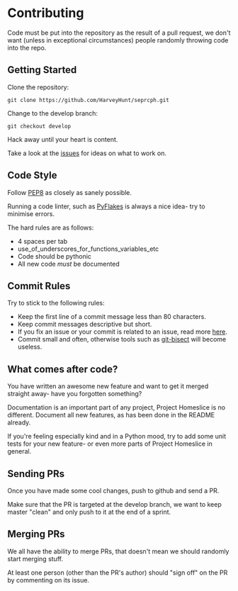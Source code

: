 # Contributing

Code must be put into the repository as the result of a pull request, we don't want (unless in exceptional circumstances)
people randomly throwing code into the repo.

## Getting Started

Clone the repository:

    git clone https://github.com/HarveyHunt/seprcph.git
  
Change to the develop branch:

    git checkout develop
  
Hack away until your heart is content.

Take a look at the [issues](https://github.com/HarveyHunt/seprcph/issues) for ideas on what to work on.

## Code Style

Follow [PEP8](http://legacy.python.org/dev/peps/pep-0008/) as closely as sanely possible.

Running a code linter, such as [PyFlakes](https://launchpad.net/pyflakes) is always a nice idea- try to minimise errors.

The hard rules are as follows:

  * 4 spaces per tab
  * use_of_underscores_for_functions_variables_etc
  * Code should be pythonic
  * All new code *must* be documented
  
## Commit Rules

Try to stick to the following rules:
  * Keep the first line of a commit message less than 80 characters.
  * Keep commit messages descriptive but short.
  * If you fix an issue or your commit is related to an issue, read more [here](https://github.com/blog/957-introducing-issue-mentions).
  * Commit small and often, otherwise tools such as [git-bisect](http://git-scm.com/docs/git-bisect) will become useless.
  
## What comes after code?

You have written an awesome new feature and want to get it merged straight away- have you forgotten something?

Documentation is an important part of any project, Project Homeslice is no different. Document all new features, as has been done
in the README already.

If you're feeling especially kind and in a Python mood, try to add some unit tests for your new feature- or even more parts of Project Homeslice in general.

## Sending PRs
  
Once you have made some cool changes, push to github and send a PR.

Make sure that the PR is targeted at the develop branch, we want to keep master "clean" and only push to it at the end of a sprint.

## Merging PRs

We all have the ability to merge PRs, that doesn't mean we should randomly start merging stuff. 

At least one person (other than the PR's author) should "sign off" on the PR by commenting on its issue.

